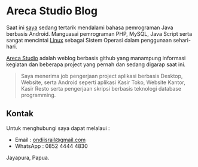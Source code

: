 Areca Studio Blog
=================
Saat ini [saya](https://plus.google.com/+RailOndi) sedang tertarik mendalami bahasa pemrograman Java berbasis Android. Manguasai pemrograman PHP, MySQL, Java Script serta sangat mencintai [Linux](https://www.debian.org/) sebagai Sistem Operasi dalam penggunaan sehari-hari.

[Areca Studio](https://arecastudio.github.io/) adalah weblog berbasis github yang manampung informasi kegiatan dan beberapa project yang pernah dan sedang digarap saat ini.

> Saya menerima job pengerjaan project aplikasi berbasis Desktop, Website, serta Android seperti aplikasi Kasir Toko, Website Kantor, Kasir Resto serta pengerjaan skripsi berbasis teknologi database programming.

## Kontak
Untuk menghubungi saya dapat melalaui :
- Email : [ondiisrail@gmail.com](mailto:ondiisrail@gmail.com)
- WhatsApp : 0852 4444 4830

Jayapura, Papua.